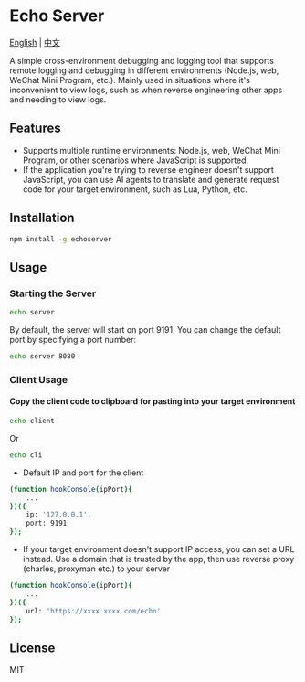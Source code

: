 # Echo Server

[English](./README.md) | [中文](./README.zh-CN.md)

A simple cross-environment debugging and logging tool that supports remote logging and debugging in different environments (Node.js, web, WeChat Mini Program, etc.). Mainly used in situations where it's inconvenient to view logs, such as when reverse engineering other apps and needing to view logs.

## Features
- Supports multiple runtime environments: Node.js, web, WeChat Mini Program, or other scenarios where JavaScript is supported.
- If the application you're trying to reverse engineer doesn't support JavaScript, you can use AI agents to translate and generate request code for your target environment, such as Lua, Python, etc.

## Installation

```bash
npm install -g echoserver
```

## Usage
### Starting the Server
```bash
echo server
```
By default, the server will start on port 9191. You can change the default port by specifying a port number:

```bash
echo server 8080
```

### Client Usage
#### Copy the client code to clipboard for pasting into your target environment
```bash
echo client 
```

Or

```bash
echo cli
```

- Default IP and port for the client
```bash
(function hookConsole(ipPort){
    ...
})({  
    ip: '127.0.0.1',
    port: 9191
});
```

- If your target environment doesn't support IP access, you can set a URL instead. Use a domain that is trusted by the app, then use reverse proxy (charles, proxyman etc.) to your server
```bash
(function hookConsole(ipPort){
    ...
})({  
    url: 'https://xxxx.xxxx.com/echo'
});
```

## License

MIT
